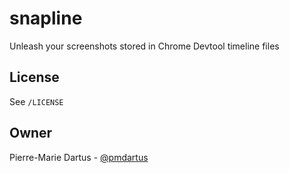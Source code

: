 # snapline

Unleash your screenshots stored in Chrome Devtool timeline files

## License

See `/LICENSE`

## Owner

Pierre-Marie Dartus - [@pmdartus](https://github.com/pmdartus)
